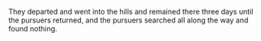 They departed and went into the hills and remained there three days until the pursuers returned, and the pursuers searched all along the way and found nothing.
